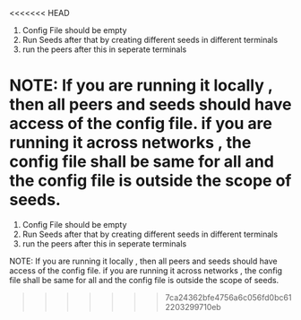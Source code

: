 <<<<<<< HEAD
1. Config File should be empty
2. Run Seeds after that by creating different seeds in different terminals
3. run the peers after this in seperate terminals



NOTE: If you are running it locally , then all peers and seeds should have access of the config file.
if you are running it across networks , the config file shall be same for all and the config file is outside the scope of seeds.
=======
1. Config File should be empty
2. Run Seeds after that by creating different seeds in different terminals
3. run the peers after this in seperate terminals



NOTE: If you are running it locally , then all peers and seeds should have access of the config file.
if you are running it across networks , the config file shall be same for all and the config file is outside the scope of seeds.
>>>>>>> 7ca24362bfe4756a6c056fd0bc612203299710eb

